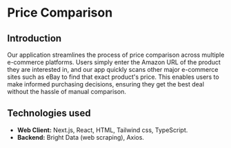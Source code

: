 # Price Comparison

## Introduction

Our application streamlines the process of price comparison across multiple e-commerce platforms. Users simply enter the Amazon URL of the product they are interested in, and our app quickly scans other major e-commerce sites such as eBay to find that exact product's price. This enables users to make informed purchasing decisions, ensuring they get the best deal without the hassle of manual comparison.

## Technologies used

- **Web Client:** Next.js, React, HTML, Tailwind css, TypeScript.
- **Backend:** Bright Data (web scraping), Axios.
